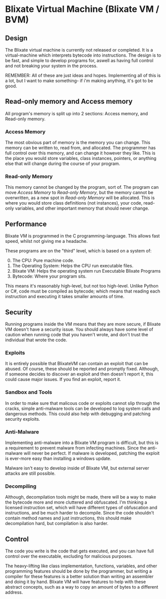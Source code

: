 # Blixate Virtual Machine (Blixate VM / BVM)
## Design
  The Blixate virtual machine is currently not released or completed. It is a virtual-machine which interprets bytecode into instructions. The design is to be fast, and simple to develop programs for, aswell as having full control and not breaking your system in the process.
  
  REMEMBER: All of these are just ideas and hopes. Implementing all of this is a lot, but I want to make something- if i'm making anything, it's got to be good.
## Read-only memory and Access memory
  All program's memory is split up into 2 sections: Access memory, and Read-only memory.
### Access Memory
  The most obvious part of memory is the memory you can change. This memory can be written to, read from, and allocated. The programmer has full control over this memory, and can change it however they like. This is the place you would store variables, class instances, pointers, or anything else that will change during the course of your program.
### Read-only Memory
  This memory cannot be changed by the program, sort of. The program can move *Access Memory* to *Read-only Memory*, but the memory cannot be overwritten, as a new spot in *Read-only Memory* will be allocated. This is where you would store class definitions (not instances), your code, read-only variables, and other important memory that should never change.
## Performance
  Blixate VM is programmed in the C programming-language. This allows fast speed, whilst not giving me a headache.
  
  These programs are on the "third" level, which is based on a system of:
  
  0. The CPU: Pure machine code.
  1. The Operating System: Helps the CPU run executable files.
  2. Blixate VM: Helps the operating system run Executable Blixate Programs
  3. Bytecode: Where your program sits.
  
  This means it's reasonably high-level, but not too high-level. Unlike Python or C#, code must be compiled as bytecode; which means that reading each instruction and executing it takes smaller amounts of time.
## Security
  Running programs inside the VM means that they are more secure, if Blixate VM doesn't have a security issue. You should always have some level of caution when running code that you haven't wrote, and don't trust the individual that wrote the code.
### Exploits
  It is entirely possible that BlixateVM can contain an exploit that can be abused. Of course, these should be reported and promptly fixed. Although, if someone decides to discover an exploit and then doesn't report it, this could cause major issues. If you find an exploit, report it.
### Sandbox and Tools
  In order to make sure that malicous code or exploits cannot slip through the cracks, simple anti-malware tools can be developed to log system calls and dangerous methods. This could also help with debugging and patching security exploits.
### Anti-Malware
  Implementing anti-malware into a Blixate VM program is difficult, but this is a requirement to prevent malware from infecting machines. Since the anti-malware will never be perfect. If malware is developed, patching the exploit is ever-more easy than installing a windows update.
  
  Malware isn't easy to develop inside of Blixate VM, but external server attacks are still possible.
### Decompiling
  Although, decompilation tools might be made, there will be a way to make the bytecode more and more cluttered and obfuscated. I'm thinking a
  licensed instruction set, which will have different types of obfuscation and instructions, and be much harder to decompile. Since the code shouldn't contain method names and just instructions, this should make decompilation hard, but compilation is also harder.
## Control
  The code you write is the code that gets executed, and you can have full control over the executable, excluding for malicious purposes.
  
  The heavy-lifting like class implementation, functions, variables, and other programming features should be done by the programmer, but writing a compiler
  for these features is a better solution than writing an assembler and doing it by hand. Blixate VM will have features to help with these abstract concepts, such as a way to copy an amount of bytes to a different address.

